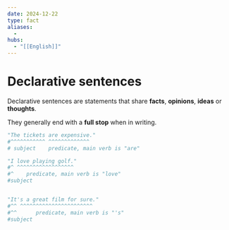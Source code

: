 ```yaml
---
date: 2024-12-22
type: fact
aliases:
  -
hubs:
  - "[[English]]"
---
```


# Declarative sentences

Declarative sentences are statements that share **facts**, **opinions**, **ideas** or **thoughts**.

They generally end with a **full stop** when in writing.

```py
"The tickets are expensive."
#^^^^^^^^^^^ ^^^^^^^^^^^^^
# subject    predicate, main verb is "are"

"I love playing golf."
#^ ^^^^^^^^^^^^^^^^^^
#^    predicate, main verb is "love"
#subject


"It's a great film for sure."
#^^ ^^^^^^^^^^^^^^^^^^^^^^^
#^^      predicate, main verb is "'s"
#subject

```

```
